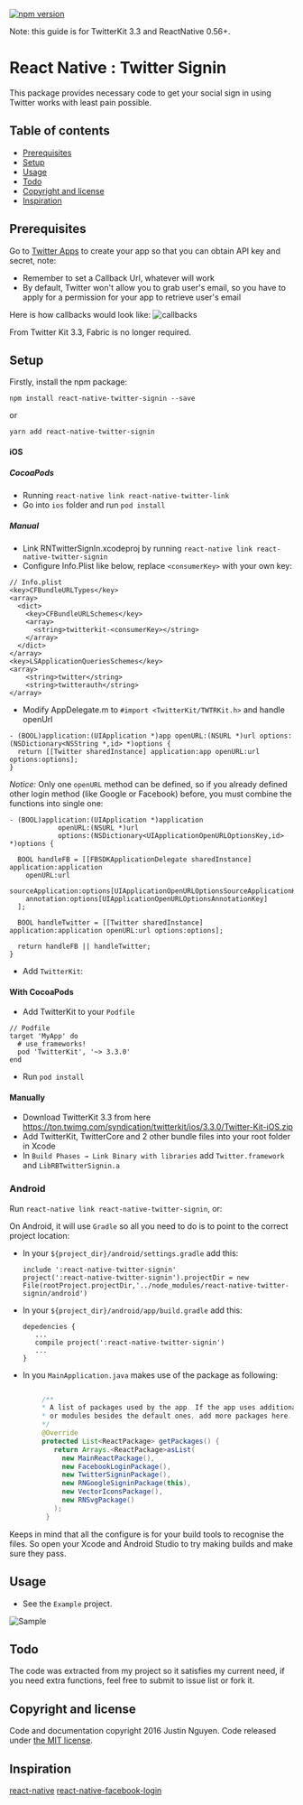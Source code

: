 [![npm version](https://badge.fury.io/js/react-native-twitter-signin.svg)](https://badge.fury.io/js/react-native-twitter-signin)

Note: this guide is for TwitterKit 3.3 and ReactNative 0.56+.

# React Native : Twitter Signin
This package provides necessary code to get your social sign in using Twitter works with least pain possible.

## Table of contents
- [Prerequisites](#prerequisites)
- [Setup](#setup)
- [Usage](#usage)
- [Todo](#todo)
- [Copyright and license](#copyright-and-license)
- [Inspiration](#inspiration)

## Prerequisites

Go to [Twitter Apps](https://apps.twitter.com/) to create your app so that you can obtain API key and secret, note:

 - Remember to set a Callback Url, whatever will work
 - By default, Twitter won't allow you to grab user's email, so you have to apply for a permission for your app to retrieve user's email

Here is how callbacks would look like:
![callbacks](https://github.com/GoldenOwlAsia/react-native-twitter-signin/blob/master/Example/img/callbacks.png?raw=true)

From Twitter Kit 3.3, Fabric is no longer required.

## Setup

Firstly, install the npm package:

    npm install react-native-twitter-signin --save

or

    yarn add react-native-twitter-signin

#### iOS

##### CocoaPods

 - Running `react-native link react-native-twitter-link`
 - Go into `ios` folder and run `pod install`

##### Manual

 - Link RNTwitterSignIn.xcodeproj by running `react-native link react-native-twitter-signin`
 - Configure Info.Plist like below, replace `<consumerKey>` with your own key:

```
// Info.plist
<key>CFBundleURLTypes</key>
<array>
  <dict>
    <key>CFBundleURLSchemes</key>
    <array>
      <string>twitterkit-<consumerKey></string>
    </array>
  </dict>
</array>
<key>LSApplicationQueriesSchemes</key>
<array>
    <string>twitter</string>
    <string>twitterauth</string>
</array>
```
  - Modify AppDelegate.m to `#import <TwitterKit/TWTRKit.h>` and handle openUrl
````
- (BOOL)application:(UIApplication *)app openURL:(NSURL *)url options:(NSDictionary<NSString *,id> *)options {
  return [[Twitter sharedInstance] application:app openURL:url options:options];
}
````

*Notice:* Only one `openURL` method can be defined, so if you already defined other login method (like Google or Facebook) before,
you must combine the functions into single one:

```
- (BOOL)application:(UIApplication *)application
            openURL:(NSURL *)url
            options:(NSDictionary<UIApplicationOpenURLOptionsKey,id> *)options {

  BOOL handleFB = [[FBSDKApplicationDelegate sharedInstance] application:application
    openURL:url
    sourceApplication:options[UIApplicationOpenURLOptionsSourceApplicationKey]
    annotation:options[UIApplicationOpenURLOptionsAnnotationKey]
  ];

  BOOL handleTwitter = [[Twitter sharedInstance] application:application openURL:url options:options];

  return handleFB || handleTwitter;
}
```


 - Add `TwitterKit`:

 #### With CocoaPods

 - Add TwitterKit to your `Podfile`
 ```
 // Podfile
 target 'MyApp' do
   # use_frameworks!
   pod 'TwitterKit', '~> 3.3.0'
 end
 ```
 - Run `pod install`

 #### Manually

 - Download TwitterKit 3.3 from here https://ton.twimg.com/syndication/twitterkit/ios/3.3.0/Twitter-Kit-iOS.zip
 - Add TwitterKit, TwitterCore and 2 other bundle files into your root folder in Xcode
 - In `Build Phases → Link Binary with libraries` add `Twitter.framework` and `LibRBTwitterSignin.a`


### Android

Run `react-native link react-native-twitter-signin`, or:

On Android, it will use `Gradle` so all you need to do is to point to the correct project location:

  - In your `${project_dir}/android/settings.gradle` add this:

        include ':react-native-twitter-signin'
        project(':react-native-twitter-signin').projectDir = new File(rootProject.projectDir,'../node_modules/react-native-twitter-signin/android')
  - In your `${project_dir}/android/app/build.gradle` add this:

        depedencies {
           ...
           compile project(':react-native-twitter-signin')
           ...
        }
  - In you `MainApplication.java` makes use of the package as following:

```java

        /**
        * A list of packages used by the app. If the app uses additional views
        * or modules besides the default ones, add more packages here.
        */
        @Override
        protected List<ReactPackage> getPackages() {
           return Arrays.<ReactPackage>asList(
             new MainReactPackage(),
             new FacebookLoginPackage(),
             new TwitterSigninPackage(),
             new RNGoogleSigninPackage(this),
             new VectorIconsPackage(),
             new RNSvgPackage()
           );
         }
```

Keeps in mind that all the configure is for your build tools to recognise the files. So open your Xcode and Android Studio to try making builds and make sure they pass.

## Usage

 - See the `Example` project.

![Sample](https://github.com/GoldenOwlAsia/react-native-twitter-signin/blob/master/Example/img/android.png?raw=true)



## Todo
The code was extracted from my project so it satisfies my current need, if you need extra functions, feel free to submit to issue list or fork it.

## Copyright and license

Code and documentation copyright 2016 Justin Nguyen. Code released under [the MIT license](https://github.com/GoldenOwlAsia/react-native-twitter-signin/blob/master/LICENSE).

## Inspiration

[react-native](http://facebook.github.io/react-native/)
[react-native-facebook-login](https://github.com/magus/react-native-facebook-login)

